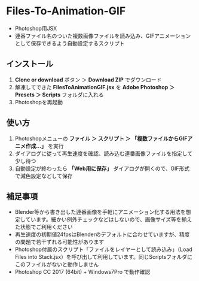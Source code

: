 # Files-To-Animation-GIF
- Photoshop用JSX
- 連番ファイル名のついた複数画像ファイルを読み込み、GIFアニメーションとして保存できるよう自動設定するスクリプト

## インストール
1. **Clone or download** ボタン ＞ **Download ZIP** でダウンロード
1. 解凍してできた **FilesToAnimationGIF.jsx** を **Adobe Photoshop ＞ Presets ＞ Scripts** フォルダに入れる
1. Photoshopを再起動

## 使い方
1. Photoshopメニューの **ファイル ＞ スクリプト ＞ 「複数ファイルからGIFアニメ作成...」** を実行
1. ダイアログに従って再生速度を確認、読み込む連番画像ファイルを指定して少し待つ
1. 自動設定が終わったら **「Web用に保存」** ダイアログが開くので、GIF形式で減色設定などして保存

## 補足事項
- Blender等から書き出した連番画像を手軽にアニメーション化する用法を想定しています。細かい例外チェックなどはしないので、画像サイズ等を揃えた状態でご利用ください
- 再生速度の初期値24fpsはBlenderのデフォルトに合わせていますが、精度の問題で若干ずれる可能性があります
- Photoshop付属のスクリプト「ファイルをレイヤーとして読み込み」（Load Files into Stack.jsx）を呼び出して利用しています。同じScriptsフォルダにこのファイルがないと動作しません
- Photoshop CC 2017 (64bit) + Windows7Pro で動作確認
